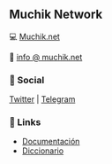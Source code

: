 ## Muchik Network

:computer: [Muchik.net](https://muchik.net)

:e-mail: <a href="mailto:info@muchik.net">info @ muchik.net</a>

### :rocket: Social
[Twitter](https://twitter.com/muchiknet) |
[Telegram](https://t.me/muchiknet)

### :link: Links

* [Documentación](https://doc.muchik.net/)
* [Diccionario](https://ong.muchik.net/)
